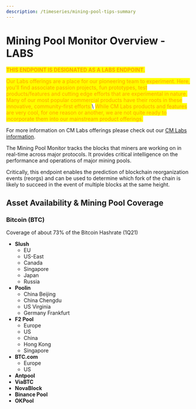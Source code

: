 ```yaml
---
description: /timeseries/mining-pool-tips-summary
---
```


# Mining Pool Monitor Overview - LABS

<mark style="color:orange;">**THIS ENDPOINT IS DESIGNATED AS A LABS ENDPOINT.**</mark>&#x20;

<mark style="color:orange;">Our Labs offerings are a place for our pioneering team to experiment. Here, you'll find associate passion projects, fun prototypes, test products/features and cutting edge efforts that are experimental in nature. Many of our most popular commercial products have their roots in these innovative, community-first efforts.</mark>\ <mark style="color:orange;">While CM Labs products and features are very cool, for one reason or another, we are not quite ready to incorporate them into our mainstream product offerings.</mark>

For more information on CM Labs offerings please check out our [CM Labs information](https://docs.coinmetrics.io/cm-labs).

The Mining Pool Monitor tracks the blocks that miners are working on in real-time across major protocols. It provides critical intelligence on the performance and operations of major mining pools.

Critically, this endpoint enables the prediction of blockchain reorganization events (reorgs) and can be used to determine which fork of the chain is likely to succeed in the event of multiple blocks at the same height.

## Asset Availability & Mining Pool Coverage

### Bitcoin (BTC)

Coverage of about 73% of the Bitcoin Hashrate (1Q21)

* **Slush**
  * EU&#x20;
  * US-East&#x20;
  * Canada&#x20;
  * Singapore&#x20;
  * Japan&#x20;
  * Russia
* **Poolin**
  * China Beijing&#x20;
  * China Chengdu&#x20;
  * US Virginia&#x20;
  * Germany Frankfurt
* **F2 Pool**
  * Europe
  * US
  * China&#x20;
  * Hong Kong&#x20;
  * Singapore
* **BTC.com**
  * Europe
  * US
* **Antpool**
* **ViaBTC**
* **NovaBlock**&#x20;
* **Binance Pool**&#x20;
* **OKPool**
